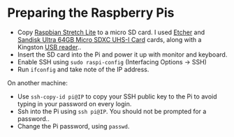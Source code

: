 # Preparing the Raspberry Pis

* Copy [Raspbian Stretch Lite](https://www.raspberrypi.org/downloads/raspbian/) to a micro SD card. I used [Etcher](https://etcher.io/) and [Sandisk Ultra 64GB Micro SDXC UHS-I Card](https://www.amazon.com/gp/product/B073JYVKNX) cards, along with a Kingston [USB reader](https://www.amazon.com/dp/B00VAGX6MW)..
* Insert the SD card into the Pi and power it up with monitor and keyboard.
* Enable SSH using `sudo raspi-config` (Interfacing Options -> SSH)
* Run `ifconfig` and take note of the IP address.

On another machine:
* Use `ssh-copy-id pi@IP` to copy your SSH public key to the Pi to avoid typing in your password on every login.
* Ssh into the Pi using `ssh pi@IP`. You should not be prompted for a password..
* Change the Pi password, using `passwd`.

